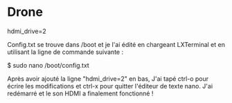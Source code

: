 # Drone

hdmi_drive=2

Config.txt se trouve dans /boot et je l'ai édité en chargeant LXTerminal et en utilisant la ligne de commande suivante :

$ sudo nano /boot/config.txt

Après avoir ajouté la ligne "hdmi_drive=2" en bas, J'ai tapé ctrl-o pour écrire les modifications et ctrl-x pour quitter l'éditeur de texte nano. J'ai redémarré et le son HDMI a finalement fonctionné !
